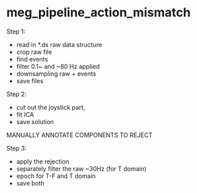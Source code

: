 # meg_pipeline_action_mismatch


Step 1:
 - read in *.ds raw data structure
 - crop raw file
 - find events
 - filter 0.1~ and ~80 Hz applied
 - downsampling raw + events
 - save files


Step 2:
 - cut out the joystick part,
 - fit ICA
 - save solution

MANUALLY ANNOTATE COMPONENTS TO REJECT

Step 3:
 - apply the rejection
 - separately filter the raw ~30Hz (for T domain)
 - epoch for T-F and T domain
 - save both